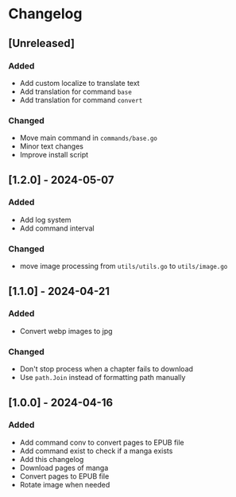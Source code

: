 # Changelog

## [Unreleased]

### Added

* Add custom localize to translate text
* Add translation for command `base`
* Add translation for command `convert`

### Changed

* Move main command in `commands/base.go`
* Minor text changes
* Improve install script

## [1.2.0] - 2024-05-07

### Added

* Add log system
* Add command interval

### Changed

* move image processing from `utils/utils.go` to `utils/image.go`

## [1.1.0] - 2024-04-21

### Added

* Convert webp images to jpg

### Changed

* Don't stop process when a chapter fails to download
* Use `path.Join` instead of formatting path manually

## [1.0.0] - 2024-04-16

### Added

* Add command conv to convert pages to EPUB file
* Add command exist to check if a manga exists
* Add this changelog
* Download pages of manga
* Convert pages to EPUB file
* Rotate image when needed
